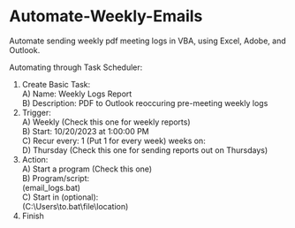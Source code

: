 # Automate-Weekly-Emails
Automate sending weekly pdf meeting logs in VBA, using Excel, Adobe, and Outlook.

Automating through Task Scheduler:

1) Create Basic Task:<br>
   A) Name: Weekly Logs Report<br>
   B) Description: PDF to Outlook reoccuring pre-meeting weekly logs<br>
2) Trigger:<br>
   A) Weekly (Check this one for weekly reports)<br>
   B) Start: 10/20/2023 at 1:00:00 PM<br>
   C) Recur every: 1 (Put 1 for every week) weeks on:<br>
   D) Thursday (Check this one for sending reports out on Thursdays)<br>
3) Action:<br>
   A) Start a program (Check this one)<br>
   B) Program/script:<br>
      (email_logs.bat)<br>
   C) Start in (optional):<br>
      (C:\Users\to\.bat\file\location\)<br>
5) Finish<br>
